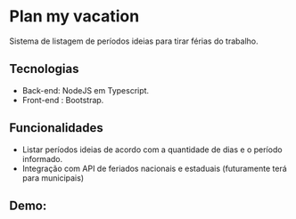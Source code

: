 # Plan my vacation 
Sistema de listagem de períodos ideias para tirar férias do trabalho.


## Tecnologias

* Back-end: NodeJS em Typescript.
* Front-end : Bootstrap.

## Funcionalidades

* Listar períodos ideias de acordo com a quantidade de dias e o período informado.
* Integração com API de feriados nacionais e estaduais (futuramente terá para municipais)

## Demo:

